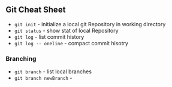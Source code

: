 ## Git Cheat Sheet

* `git init` - initialize a local git Repository in working directory
* `git status` - show stat of local Repository
* `git log` - list commit history
* `git log -- oneline` - compact commit hisotry


### Branching

* `git branch` - list local branches
* `git branch newBranch` -
